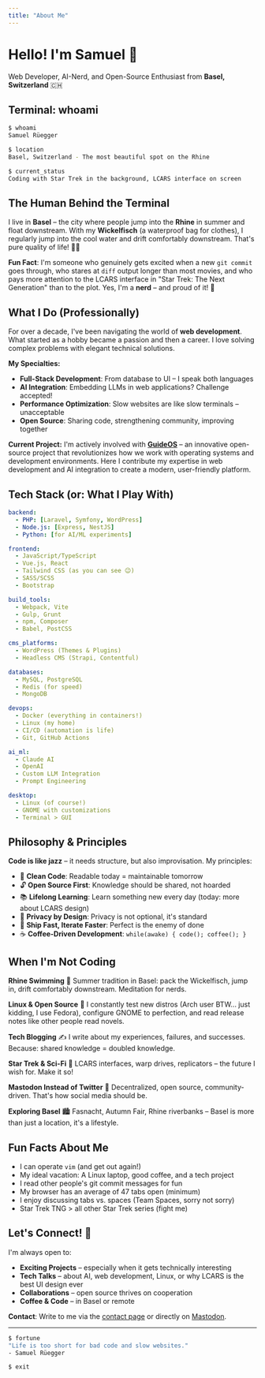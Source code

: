 ```yaml
---
title: "About Me"
---
```


# Hello! I'm Samuel 👋

Web Developer, AI-Nerd, and Open-Source Enthusiast from **Basel, Switzerland** 🇨🇭

## Terminal: whoami

```bash
$ whoami
Samuel Rüegger

$ location
Basel, Switzerland - The most beautiful spot on the Rhine

$ current_status
Coding with Star Trek in the background, LCARS interface on screen
```

## The Human Behind the Terminal

I live in **Basel** – the city where people jump into the **Rhine** in summer and float downstream. With my **Wickelfisch** (a waterproof bag for clothes), I regularly jump into the cool water and drift comfortably downstream. That's pure quality of life! 🏊‍♂️

**Fun Fact**: I'm someone who genuinely gets excited when a new `git commit` goes through, who stares at `diff` output longer than most movies, and who pays more attention to the LCARS interface in "Star Trek: The Next Generation" than to the plot. Yes, I'm a **nerd** – and proud of it! 🖖

## What I Do (Professionally)

For over a decade, I've been navigating the world of **web development**. What started as a hobby became a passion and then a career. I love solving complex problems with elegant technical solutions.

**My Specialties:**

- **Full-Stack Development**: From database to UI – I speak both languages
- **AI Integration**: Embedding LLMs in web applications? Challenge accepted!
- **Performance Optimization**: Slow websites are like slow terminals – unacceptable
- **Open Source**: Sharing code, strengthening community, improving together

**Current Project:** I'm actively involved with **[GuideOS](https://guideos.de)** – an innovative open-source project that revolutionizes how we work with operating systems and development environments. Here I contribute my expertise in web development and AI integration to create a modern, user-friendly platform.

## Tech Stack (or: What I Play With)

```yaml
backend:
  - PHP: [Laravel, Symfony, WordPress]
  - Node.js: [Express, NestJS]
  - Python: [for AI/ML experiments]

frontend:
  - JavaScript/TypeScript
  - Vue.js, React
  - Tailwind CSS (as you can see 😉)
  - SASS/SCSS
  - Bootstrap

build_tools:
  - Webpack, Vite
  - Gulp, Grunt
  - npm, Composer
  - Babel, PostCSS

cms_platforms:
  - WordPress (Themes & Plugins)
  - Headless CMS (Strapi, Contentful)

databases:
  - MySQL, PostgreSQL
  - Redis (for speed)
  - MongoDB

devops:
  - Docker (everything in containers!)
  - Linux (my home)
  - CI/CD (automation is life)
  - Git, GitHub Actions

ai_ml:
  - Claude AI
  - OpenAI
  - Custom LLM Integration
  - Prompt Engineering

desktop:
  - Linux (of course!)
  - GNOME with customizations
  - Terminal > GUI
```

## Philosophy & Principles

**Code is like jazz** – it needs structure, but also improvisation. My principles:

- 🧹 **Clean Code**: Readable today = maintainable tomorrow
- 🔓 **Open Source First**: Knowledge should be shared, not hoarded
- 📚 **Lifelong Learning**: Learn something new every day (today: more about LCARS design)
- 🔐 **Privacy by Design**: Privacy is not optional, it's standard
- 🚀 **Ship Fast, Iterate Faster**: Perfect is the enemy of done
- ☕ **Coffee-Driven Development**: `while(awake) { code(); coffee(); }`

## When I'm Not Coding

**Rhine Swimming** 🌊
Summer tradition in Basel: pack the Wickelfisch, jump in, drift comfortably downstream. Meditation for nerds.

**Linux & Open Source** 🐧
I constantly test new distros (Arch user BTW... just kidding, I use Fedora), configure GNOME to perfection, and read release notes like other people read novels.

**Tech Blogging** ✍️
I write about my experiences, failures, and successes. Because: shared knowledge = doubled knowledge.

**Star Trek & Sci-Fi** 🖖
LCARS interfaces, warp drives, replicators – the future I wish for. Make it so!

**Mastodon Instead of Twitter** 🐘
Decentralized, open source, community-driven. That's how social media should be.

**Exploring Basel** 🏙️
Fasnacht, Autumn Fair, Rhine riverbanks – Basel is more than just a location, it's a lifestyle.

## Fun Facts About Me

- I can operate `vim` (and get out again!)
- My ideal vacation: A Linux laptop, good coffee, and a tech project
- I read other people's git commit messages for fun
- My browser has an average of 47 tabs open (minimum)
- I enjoy discussing tabs vs. spaces (Team Spaces, sorry not sorry)
- Star Trek TNG > all other Star Trek series (fight me)

## Let's Connect! 🤝

I'm always open to:

- **Exciting Projects** – especially when it gets technically interesting
- **Tech Talks** – about AI, web development, Linux, or why LCARS is the best UI design ever
- **Collaborations** – open source thrives on cooperation
- **Coffee & Code** – in Basel or remote

**Contact**: Write to me via the [contact page](/contact.php) or directly on [Mastodon](https://swiss.social/@srueegger).

---

```bash
$ fortune
"Life is too short for bad code and slow websites."
- Samuel Rüegger

$ exit
```
